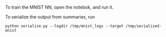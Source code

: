 To train the MNIST NN, open the notebok, and run it. 


To serialize the output from summaries, run   

`python serialize.py --logdir /tmp/mnist_logs --target /tmp/serialized-mnist`